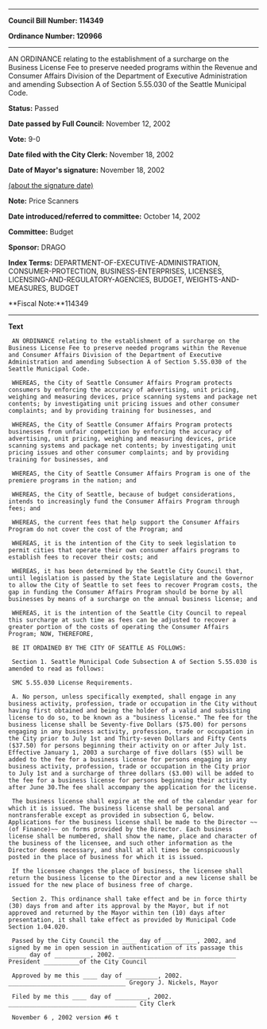 

********

**Council Bill Number: 114349**
   
**Ordinance Number: 120966**
********

 AN ORDINANCE relating to the establishment of a surcharge on the Business License Fee to preserve needed programs within the Revenue and Consumer Affairs Division of the Department of Executive Administration and amending Subsection A of Section 5.55.030 of the Seattle Municipal Code.

**Status:** Passed
   
**Date passed by Full Council:** November 12, 2002
   
**Vote:** 9-0
   
**Date filed with the City Clerk:** November 18, 2002
   
**Date of Mayor's signature:** November 18, 2002
   
[(about the signature date)](/~public/approvaldate.htm)
   
   
**Note:** Price Scanners

   
**Date introduced/referred to committee:** October 14, 2002
   
**Committee:** Budget
   
**Sponsor:** DRAGO
   
   
**Index Terms:** DEPARTMENT-OF-EXECUTIVE-ADMINISTRATION, CONSUMER-PROTECTION, BUSINESS-ENTERPRISES, LICENSES, LICENSING-AND-REGULATORY-AGENCIES, BUDGET, WEIGHTS-AND-MEASURES, BUDGET

**Fiscal Note:**114349

********

**Text**
   
```
 AN ORDINANCE relating to the establishment of a surcharge on the Business License Fee to preserve needed programs within the Revenue and Consumer Affairs Division of the Department of Executive Administration and amending Subsection A of Section 5.55.030 of the Seattle Municipal Code.

 WHEREAS, the City of Seattle Consumer Affairs Program protects consumers by enforcing the accuracy of advertising, unit pricing, weighing and measuring devices, price scanning systems and package net contents; by investigating unit pricing issues and other consumer complaints; and by providing training for businesses, and

 WHEREAS, the City of Seattle Consumer Affairs Program protects businesses from unfair competition by enforcing the accuracy of advertising, unit pricing, weighing and measuring devices, price scanning systems and package net contents; by investigating unit pricing issues and other consumer complaints; and by providing training for businesses, and

 WHEREAS, the City of Seattle Consumer Affairs Program is one of the premiere programs in the nation; and

 WHEREAS, the City of Seattle, because of budget considerations, intends to increasingly fund the Consumer Affairs Program through fees; and

 WHEREAS, the current fees that help support the Consumer Affairs Program do not cover the cost of the Program; and

 WHEREAS, it is the intention of the City to seek legislation to permit cities that operate their own consumer affairs programs to establish fees to recover their costs; and

 WHEREAS, it has been determined by the Seattle City Council that, until legislation is passed by the State Legislature and the Governor to allow the City of Seattle to set fees to recover Program costs, the gap in funding the Consumer Affairs Program should be borne by all businesses by means of a surcharge on the annual business license; and

 WHEREAS, it is the intention of the Seattle City Council to repeal this surcharge at such time as fees can be adjusted to recover a greater portion of the costs of operating the Consumer Affairs Program; NOW, THEREFORE,

 BE IT ORDAINED BY THE CITY OF SEATTLE AS FOLLOWS:

 Section 1. Seattle Municipal Code Subsection A of Section 5.55.030 is amended to read as follows:

 SMC 5.55.030 License Requirements.

 A. No person, unless specifically exempted, shall engage in any business activity, profession, trade or occupation in the City without having first obtained and being the holder of a valid and subsisting license to do so, to be known as a "business license." The fee for the business license shall be Seventy-five Dollars ($75.00) for persons engaging in any business activity, profession, trade or occupation in the City prior to July 1st and Thirty-seven Dollars and Fifty Cents ($37.50) for persons beginning their activity on or after July 1st.  Effective January 1, 2003 a surcharge of five dollars ($5) will be added to the fee for a business license for persons engaging in any business activity, profession, trade or occupation in the City prior to July 1st and a surcharge of three dollars ($3.00) will be added to the fee for a business license for persons beginning their activity after June 30.The fee shall accompany the application for the license.

 The business license shall expire at the end of the calendar year for which it is issued. The business license shall be personal and nontransferable except as provided in subsection G, below. Applications for the business license shall be made to the Director ~~(of Finance)~~ on forms provided by the Director. Each business license shall be numbered, shall show the name, place and character of the business of the licensee, and such other information as the Director deems necessary, and shall at all times be conspicuously posted in the place of business for which it is issued.

 If the licensee changes the place of business, the licensee shall return the business license to the Director and a new license shall be issued for the new place of business free of charge.

 Section 2. This ordinance shall take effect and be in force thirty (30) days from and after its approval by the Mayor, but if not approved and returned by the Mayor within ten (10) days after presentation, it shall take effect as provided by Municipal Code Section 1.04.020.

 Passed by the City Council the ____ day of _________, 2002, and signed by me in open session in authentication of its passage this _____ day of __________, 2002. _________________________________ President __________of the City Council

 Approved by me this ____ day of _________, 2002. _________________________________ Gregory J. Nickels, Mayor

 Filed by me this ____ day of _________, 2002. ____________________________________ City Clerk

 November 6 , 2002 version #6 t

```
